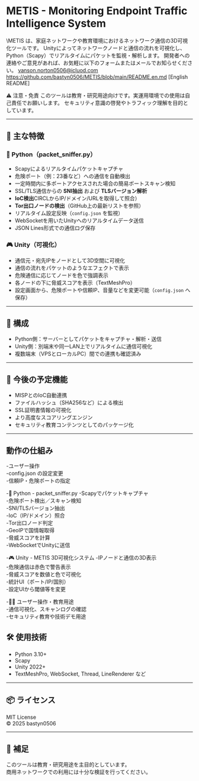 # METIS - Monitoring Endpoint Traffic Intelligence System

\METIS は、家庭ネットワークや教育環境におけるネットワーク通信の3D可視化ツールです。
Unityによってネットワークノードと通信の流れを可視化し、Python（Scapy）でリアルタイムにパケットを監視・解析します。 開発者への連絡やご意見があれば、お気軽に以下のフォームまたはメールでお知らせください。 vanson.norton0506@icluod.com https://github.com/bastyn0506/METIS/blob/main/README.en.md [English README]

⚠️ 注意・免責 このツールは教育・研究用途向けです。実運用環境での使用は自己責任でお願いします。 セキュリティ意識の啓発やトラフィック理解を目的としています。

---

## 🔰 主な特徴

### 🐍 Python（packet_sniffer.py）
- Scapyによるリアルタイムパケットキャプチャ
- 危険ポート（例：23番など）への通信を自動検出
- 一定時間内に多ポートアクセスされた場合の簡易ポートスキャン検知
- SSL/TLS通信からの **SNI抽出** および **TLSバージョン解析**
- **IoC検出**CIRCLからIP/ドメイン/URLを取得して照合）
- **Tor出口ノードの検出**（GitHub上の最新リストを参照）
- リアルタイム設定反映（`config.json` を監視）
- WebSocketを用いたUnityへのリアルタイムデータ送信
- JSON Lines形式での通信ログ保存

### 🎮 Unity（可視化）
- 通信元・宛先IPをノードとして3D空間に可視化
- 通信の流れをパケットのようなエフェクトで表示
- 危険通信に応じてノードを色で強調表示
- 各ノードの下に脅威スコアを表示（TextMeshPro）
- 設定画面から、危険ポートや信頼IP、音量などを変更可能（`config.json` へ保存）

---

## 🧩 構成

- Python側：サーバーとしてパケットをキャプチャ・解析・送信
- Unity側：別端末や同一LAN上でリアルタイムに通信可視化
- 複数端末（VPSとローカルPC）間での連携も確認済み

---

## 🚀 今後の予定機能
- MISPとのIoC自動連携
- ファイルハッシュ（SHA256など）による検出
- SSL証明書情報の可視化
- より高度なスコアリングエンジン
- セキュリティ教育コンテンツとしてのパッケージ化

---

##  動作の仕組み


-ユーザー操作         
-config.json の設定変更     
-信頼IP・危険ポートの指定
            
            
-🐍 Python - packet_sniffer.py 
-Scapyでパケットキャプチャ     
-危険ポート検出／スキャン検知   
-SNI/TLSバージョン抽出        
-IoC（IP/ドメイン）照合       
-Tor出口ノード判定            
-GeoIPで国情報取得            
-脅威スコアを計算             
-WebSocketでUnityに送信       
             

-🎮 Unity - METIS 3D可視化システム
-IPノードと通信の3D表示        
-危険通信は赤色で警告表示      
-脅威スコアを数値と色で可視化   
-統計UI（ポート/IP/国別）      
-設定UIから閾値等を変更        

             

-👨‍💻 ユーザー操作・教育用途      
-通信可視化、スキャンログの確認   
-セキュリティ教育や技術デモ用途  







## 🛠 使用技術

- Python 3.10+
- Scapy
- Unity 2022+
- TextMeshPro, WebSocket, Thread, LineRenderer など

---

## 📦 ライセンス

MIT License  
© 2025 bastyn0506

---

## 💬 補足

このツールは教育・研究用途を主目的としています。  
商用ネットワークでの利用には十分な検証を行ってください。
